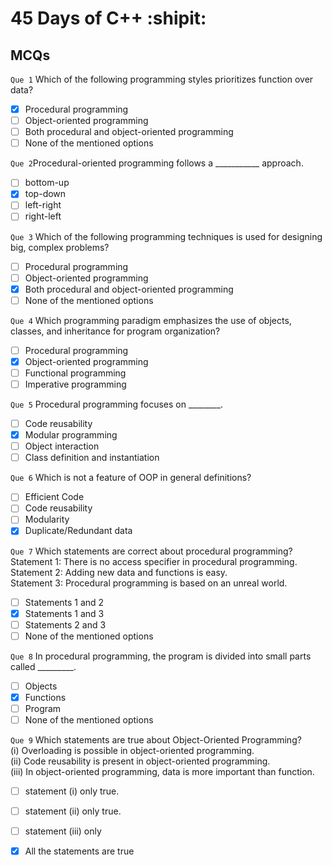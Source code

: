 
# 45 Days of C++ :shipit:

## **MCQs**

`Que 1` Which of the following programming styles prioritizes function over data?<br>
   - [x] Procedural programming<br>
   - [ ] Object-oriented programming<br>
   - [ ] Both procedural and object-oriented programming<br>
   - [ ] None of the mentioned options<br>

`Que 2`Procedural-oriented programming follows a ___________ approach.<br>
   - [ ] bottom-up<br>
   - [x] top-down<br>
   - [ ] left-right<br>
   - [ ] right-left<br>

`Que 3` Which of the following programming techniques is used for designing big, complex problems?<br>
   - [ ] Procedural programming<br>
   - [ ] Object-oriented programming<br>
   - [x] Both procedural and object-oriented programming<br>
   - [ ] None of the mentioned options<br>

`Que 4` Which programming paradigm emphasizes the use of objects, classes, and inheritance for program organization?<br>
   - [ ] Procedural programming<br>
   - [x] Object-oriented programming<br>
   - [ ] Functional programming<br>
   - [ ] Imperative programming<br>

`Que 5` Procedural programming focuses on ________.<br>
   - [ ] Code reusability<br>
   - [x] Modular programming<br>
   - [ ] Object interaction<br>
   - [ ] Class definition and instantiation<br>

`Que 6` Which is not a feature of OOP in general definitions?<br>
   - [ ] Efficient Code<br>
   - [ ] Code reusability<br>
   - [ ] Modularity<br>
   - [x] Duplicate/Redundant data<br>

`Que 7` Which statements are correct about procedural programming?<br>
Statement 1: There is no access specifier in procedural programming.<br>
Statement 2: Adding new data and functions is easy.<br>
Statement 3: Procedural programming is based on an unreal world.<br>

   -  [ ] Statements 1 and 2<br>
   -  [x] Statements 1 and 3<br>
   -  [ ] Statements 2 and 3<br>
   -  [ ] None of the mentioned options<br>

`Que 8` In procedural programming, the program is divided into small parts called _________.<br>
   - [ ] Objects<br>
   - [x] Functions<br>
   - [ ] Program<br>
   - [ ] None of the mentioned options<br>

`Que 9` Which statements are true about Object-Oriented Programming?<br>
(i) Overloading is possible in object-oriented programming.<br>
(ii) Code reusability is present in object-oriented programming.<br>
(iii) In object-oriented programming, data is more important than function.<br>

   - [ ] statement (i) only true.<br>
   - [ ] statement (ii) only true.<br>
   - [ ] statement (iii) only<br>
   - [x] All the statements are true<br>

